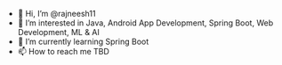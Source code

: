 - 👋 Hi, I’m @rajneesh11
- 👀 I’m interested in Java, Android App Development, Spring Boot, Web Development, ML & AI
- 🌱 I’m currently learning Spring Boot
- 📫 How to reach me TBD

<!---
rajneesh11/rajneesh11 is a ✨ special ✨ repository because its `README.md` (this file) appears on your GitHub profile.
You can click the Preview link to take a look at your changes.
--->
